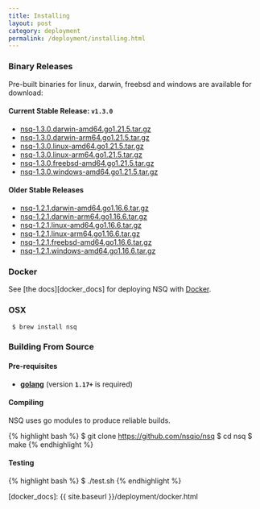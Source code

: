 ```yaml
--- 
title: Installing
layout: post
category: deployment
permalink: /deployment/installing.html
---
```


### <a name="binary">Binary Releases</a>

Pre-built binaries for linux, darwin, freebsd and windows are available for download:

#### Current Stable Release: **`v1.3.0`**

 * [nsq-1.3.0.darwin-amd64.go1.21.5.tar.gz][1.3.0_darwin]
 * [nsq-1.3.0.darwin-arm64.go1.21.5.tar.gz][1.3.0_darwin_arm64]
 * [nsq-1.3.0.linux-amd64.go1.21.5.tar.gz][1.3.0_linux]
 * [nsq-1.3.0.linux-arm64.go1.21.5.tar.gz][1.3.0_linux_arm64]
 * [nsq-1.3.0.freebsd-amd64.go1.21.5.tar.gz][1.3.0_freebsd]
 * [nsq-1.3.0.windows-amd64.go1.21.5.tar.gz][1.3.0_windows]

#### Older Stable Releases

 * [nsq-1.2.1.darwin-amd64.go1.16.6.tar.gz][1.2.1_darwin]
 * [nsq-1.2.1.darwin-arm64.go1.16.6.tar.gz][1.2.1_darwin_arm64]
 * [nsq-1.2.1.linux-amd64.go1.16.6.tar.gz][1.2.1_linux]
 * [nsq-1.2.1.linux-arm64.go1.16.6.tar.gz][1.2.1_linux_arm64]
 * [nsq-1.2.1.freebsd-amd64.go1.16.6.tar.gz][1.2.1_freebsd]
 * [nsq-1.2.1.windows-amd64.go1.16.6.tar.gz][1.2.1_windows]

### Docker

See [the docs][docker_docs] for deploying NSQ with [Docker][docker].

### OSX

     $ brew install nsq

### Building From Source

#### Pre-requisites

 * **[golang](https://golang.org/doc/install)** (version **`1.17+`** is required)

#### Compiling

NSQ uses go modules to produce reliable builds.

{% highlight bash %}
$ git clone https://github.com/nsqio/nsq
$ cd nsq
$ make
{% endhighlight %}

#### Testing

{% highlight bash %}
$ ./test.sh
{% endhighlight %}

[1.3.0_darwin]: https://s3.amazonaws.com/bitly-downloads/nsq/nsq-1.3.0.darwin-amd64.go1.21.5.tar.gz
[1.3.0_darwin_arm64]: https://s3.amazonaws.com/bitly-downloads/nsq/nsq-1.3.0.darwin-arm64.go1.21.5.tar.gz
[1.3.0_linux]: https://s3.amazonaws.com/bitly-downloads/nsq/nsq-1.3.0.linux-amd64.go1.21.5.tar.gz
[1.3.0_linux_arm64]: https://s3.amazonaws.com/bitly-downloads/nsq/nsq-1.3.0.linux-arm64.go1.21.5.tar.gz
[1.3.0_freebsd]: https://s3.amazonaws.com/bitly-downloads/nsq/nsq-1.3.0.freebsd-amd64.go1.21.5.tar.gz
[1.3.0_windows]: https://s3.amazonaws.com/bitly-downloads/nsq/nsq-1.3.0.windows-amd64.go1.21.5.tar.gz

[1.2.1_darwin]: https://s3.amazonaws.com/bitly-downloads/nsq/nsq-1.2.1.darwin-amd64.go1.16.6.tar.gz
[1.2.1_darwin_arm64]: https://s3.amazonaws.com/bitly-downloads/nsq/nsq-1.2.1.darwin-arm64.go1.16.6.tar.gz
[1.2.1_linux]: https://s3.amazonaws.com/bitly-downloads/nsq/nsq-1.2.1.linux-amd64.go1.16.6.tar.gz
[1.2.1_linux_arm64]: https://s3.amazonaws.com/bitly-downloads/nsq/nsq-1.2.1.linux-arm64.go1.16.6.tar.gz
[1.2.1_freebsd]: https://s3.amazonaws.com/bitly-downloads/nsq/nsq-1.2.1.freebsd-amd64.go1.16.6.tar.gz
[1.2.1_windows]: https://s3.amazonaws.com/bitly-downloads/nsq/nsq-1.2.1.windows-amd64.go1.16.6.tar.gz

[docker]: https://docker.io/
[docker_docs]: {{ site.baseurl }}/deployment/docker.html
